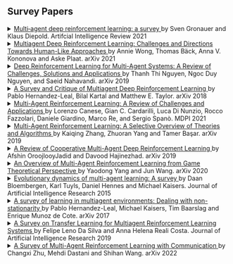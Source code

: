 ## Survey Papers
<details> <summary> <a href="https://link.springer.com/content/pdf/10.1007/s10462-021-09996-w.pdf"> Multi‑agent deep reinforcement learning: a survey </a>by Sven Gronauer and Klaus Diepold. Artifcial Intelligence Review 2021 <a href="https://www.Summary.so/instadeep/Multiagent-Learning-Basics-Challenges-and-Prospect-21cb7b4294b84a4188cafd184a3deed8">   </a> </summary>  The advances in reinforcement learning have recorded sublime success in various domains. Although the multi-agent domain has been overshadowed by its single-agent counterpart during this progress, multi-agent reinforcement learning gains rapid traction, and the latest accomplishments address problems with real-world complexity. This article provides an overview of the current developments in the feld of multi-agent deep reinforcement learning. We focus primarily on literature from recent years that combines deep reinforcement learning methods with a multi-agent scenario. To survey the works that constitute the contemporary landscape, the main contents are divided into three parts. First, we analyze the structure of training schemes that are applied to train multiple agents. Second, we consider the emergent patterns of agent behavior in cooperative, competitive and mixed scenarios. Third, we systematically enumerate challenges that exclusively arise in the multi-agent domain and review methods that are leveraged to cope with these challenges. To conclude this survey, we discuss advances, identify trends, and outline possible directions for future work in this research area.</details>

<details> <summary> <a href="https://www.researchgate.net/publication/353060371_Multiagent_Deep_Reinforcement_Learning_Challenges_and_Directions_Towards_Human-Like_Approaches"> Multiagent Deep Reinforcement Learning: Challenges and Directions Towards Human-Like Approaches </a>by Annie Wong, Thomas Bäck, Anna V. Kononova and Aske Plaat. arXiv 2021 <a href="https://www.Summary.so/instadeep/Multiagent-Learning-Basics-Challenges-and-Prospect-21cb7b4294b84a4188cafd184a3deed8">   </a> </summary>  This paper surveys the field of multiagent deep reinforcement learning. The combination of deep neural networks with reinforcement learning has gained increased traction in recent years and is slowly shifting the focus from single-agent to multiagent environments. Dealing with multiple agents is inherently more complex as (a) the future rewards depend on multiple players’ joint actions and (b) the computational complexity of functions increases. We present the most common multiagent problem representations and their main challenges, and identify five research areas that address one or more of these challenges: centralised training and decentralised execution, opponent modelling, communication, efficient coordination, and reward shaping. We find that many computational studies rely on unrealistic assumptions or are not generalisable to other settings; they struggle to overcome the curse of dimensionality or nonstationarity. Approaches from psychology and sociology capture promising relevant behaviours such as communication and coordination. We suggest that, for multiagent reinforcement learning to be successful, future research addresses these challenges with an interdisciplinary approach to open up new possibilities for more human-oriented solutions in multiagent reinforcement learning. </details>

<details> <summary> <a href="https://arxiv.org/pdf/1812.11794.pdf"> Deep Reinforcement Learning for Multi-Agent Systems: A Review of Challenges, Solutions and Applications </a>by Thanh Thi Nguyen, Ngoc Duy Nguyen, and Saeid Nahavandi. arXiv 2019 <a href="https://www.Summary.so/instadeep/Multiagent-Learning-Basics-Challenges-and-Prospect-21cb7b4294b84a4188cafd184a3deed8">   </a> </summary>  Reinforcement learning (RL) algorithms have been around for decades and employed to solve various sequential decision-making problems. These algorithms however have faced great challenges when dealing with high-dimensional environments. The recent development of deep learning has enabled RL methods to drive optimal policies for sophisticated and capable agents, which can perform efficiently in these challenging environments. This paper addresses an important aspect of deep RL related to situations that require multiple agents to communicate and cooperate to solve complex tasks. A survey of different approaches to problems related to multi-agent deep RL (MADRL) is presented, including non-stationarity, partial observability, continuous state and action spaces, multi-agent training schemes, multi-agent transfer learning. The merits and demerits of the reviewed methods will be analyzed and discussed, with their corresponding applications explored. It is envisaged that this review provides insights about various MADRL methods and can lead to future development of more robust and highly useful multi-agent learning methods for solving real-world problems. </details>

<details> <summary> <a href="https://arxiv.org/abs/1810.05587"> A Survey and Critique of Multiagent Deep Reinforcement Learning </a>by Pablo Hernandez-Leal, Bilal Kartal and Matthew E. Taylor. arXiv 2018 <a href="https://www.Summary.so/instadeep/Multiagent-Learning-Basics-Challenges-and-Prospect-21cb7b4294b84a4188cafd184a3deed8">   </a> </summary>  Deep reinforcement learning (RL) has achieved outstanding results in recent years. This has led to a dramatic increase in the number of applications and methods. Recent works have explored learning beyond single-agent scenarios and have considered multiagent learning (MAL) scenarios. Initial results report successes in complex multiagent domains, although there are several challenges to be addressed. The primary goal of this article is to provide a clear overview of current multiagent deep reinforcement learning (MDRL) literature. Additionally, we complement the overview with a broader analysis: (i) we revisit previous key components, originally presented in MAL and RL, and highlight how they have been adapted to multiagent deep reinforcement learning settings. (ii) We provide general guidelines to new practitioners in the area: describing lessons learned from MDRL works, pointing to recent benchmarks, and outlining open avenues of research. (iii) We take a more critical tone raising practical challenges of MDRL (e.g., implementation and computational demands). We expect this article will help unify and motivate future research to take advantage of the abundant literature that exists (e.g., RL and MAL) in a joint effort to promote fruitful research in the multiagent community. </details>

<details> <summary> <a href="https://www.mdpi.com/2076-3417/11/11/4948"> Multi-Agent Reinforcement Learning: A Review of Challenges and Applications </a>by Lorenzo Canese, Gian C. Cardarilli, Luca Di Nunzio, Rocco Fazzolari, Daniele Giardino, Marco Re, and Sergio Spanò. MDPI 2021 <a href="https://www.Summary.so/instadeep/Multiagent-Learning-Basics-Challenges-and-Prospect-21cb7b4294b84a4188cafd184a3deed8">   </a> </summary>  In this review, we present an analysis of the most used multi-agent reinforcement learning algorithms. Starting with the single-agent reinforcement learning algorithms, we focus on the most critical issues that must be taken into account in their extension to multi-agent scenarios. The analyzed algorithms were grouped according to their features. We present a detailed taxonomy of the main multi-agent approaches proposed in the literature, focusing on their related mathematical models. For each algorithm, we describe the possible application fields, while pointing out its pros and cons. The described multi-agent algorithms are compared in terms of the most important characteristics for multi-agent reinforcement learning applications—namely, nonstationarity, scalability, and observability. We also describe the most common benchmark environments used to evaluate the performances of the considered methods. </details>

<details> <summary> <a href="https://arxiv.org/abs/1911.10635"> Multi-Agent Reinforcement Learning: A Selective Overview of Theories and Algorithms </a>by Kaiqing Zhang, Zhuoran Yang and Tamer Başar. arXiv 2019 <a href="https://www.Summary.so/instadeep/Multiagent-Learning-Basics-Challenges-and-Prospect-21cb7b4294b84a4188cafd184a3deed8">   </a> </summary>  Recent years have witnessed significant advances in reinforcement learning (RL), which has registered great success in solving various sequential decision-making problems in machine learning. Most of the successful RL applications, e.g., the games of Go and Poker, robotics, and autonomous driving, involve the participation of more than one single agent, which naturally fall into the realm of multi-agent RL (MARL), a domain with a relatively long history, and has recently re-emerged due to advances in single-agent RL techniques. Though empirically successful, theoretical foundations for MARL are relatively lacking in the literature. In this chapter, we provide a selective overview of MARL, with focus on algorithms backed by theoretical analysis. More specifically, we review the theoretical results of MARL algorithms mainly within two representative frameworks, Markov/stochastic games and extensive-form games, in accordance with the types of tasks they address, i.e., fully cooperative, fully competitive, and a mix of the two. We also introduce several significant but challenging applications of these algorithms. Orthogonal to the existing reviews on MARL, we highlight several new angles and taxonomies of MARL theory, including learning in extensive-form games, decentralized MARL with networked agents, MARL in the mean-field regime, (non-)convergence of policy-based methods for learning in games, etc. Some of the new angles extrapolate from our own research endeavors and interests. Our overall goal with this chapter is, beyond providing an assessment of the current state of the field on the mark, to identify fruitful future research directions on theoretical studies of MARL. We expect this chapter to serve as continuing stimulus for researchers interested in working on this exciting while challenging topic. </details>

<details> <summary> <a href="https://arxiv.org/abs/1908.03963"> A Review of Cooperative Multi-Agent Deep Reinforcement Learning </a>by Afshin OroojlooyJadid and Davood Hajinezhad. arXiv 2019 <a href="https://www.Summary.so/instadeep/Multiagent-Learning-Basics-Challenges-and-Prospect-21cb7b4294b84a4188cafd184a3deed8">   </a> </summary>  Deep Reinforcement Learning has made significant progress in multi-agent systems in recent years. In this review article, we have focused on presenting recent approaches on Multi-Agent Reinforcement Learning (MARL) algorithms. In particular, we have focused on five common approaches on modeling and solving cooperative multi-agent reinforcement learning problems: (I) independent learners, (II) fully observable critic, (III) value function factorization, (IV) consensus, and (IV) learn to communicate. First, we elaborate on each of these methods, possible challenges, and how these challenges were mitigated in the relevant papers. If applicable, we further make a connection among different papers in each category. Next, we cover some new emerging research areas in MARL along with the relevant recent papers. Due to the recent success of MARL in real-world applications, we assign a section to provide a review of these applications and corresponding articles. Also, a list of available environments for MARL research is provided in this survey. Finally, the paper is concluded with proposals on the possible research directions. </details>

<details> <summary> <a href="https://arxiv.org/abs/2011.00583"> An Overview of Multi-Agent Reinforcement Learning from Game Theoretical Perspective </a>by Yaodong Yang and Jun Wang. arXiv 2020 <a href="https://www.Summary.so/instadeep/Multiagent-Learning-Basics-Challenges-and-Prospect-21cb7b4294b84a4188cafd184a3deed8">   </a> </summary>  Following the remarkable success of the AlphaGO series, 2019 was a booming year that witnessed significant advances in multi-agent reinforcement learning (MARL) techniques. MARL corresponds to the learning problem in a multi-agent system in which multiple agents learn simultaneously. It is an interdisciplinary domain with a long history that includes game theory, machine learning, stochastic control, psychology, and optimisation. Although MARL has achieved considerable empirical success in solving real-world games, there is a lack of a self-contained overview in the literature that elaborates the game theoretical foundations of modern MARL methods and summarises the recent advances. In fact, the majority of existing surveys are outdated and do not fully cover the recent developments since 2010. In this work, we provide a monograph on MARL that covers both the fundamentals and the latest developments in the research frontier. The goal of our monograph is to provide a self-contained assessment of the current state-of-the-art MARL techniques from a game theoretical perspective. We expect this work to serve as a stepping stone for both new researchers who are about to enter this fast-growing domain and existing domain experts who want to obtain a panoramic view and identify new directions based on recent advances. </details>

<details> <summary> <a href="https://jair.org/index.php/jair/article/view/10952"> Evolutionary dynamics of multi-agent learning: A survey </a>by Daan Bloembergen, Karl Tuyls, Daniel Hennes and Michael Kaisers. Journal of Artificial Intelligence Research 2015 <a href="https://www.Summary.so/instadeep/Multiagent-Learning-Basics-Challenges-and-Prospect-21cb7b4294b84a4188cafd184a3deed8">   </a> </summary>  The interaction of multiple autonomous agents gives rise to highly dynamic and nondeterministic environments, contributing to the complexity in applications such as automated financial markets, smart grids, or robotics. Due to the sheer number of situations that may arise, it is not possible to foresee and program the optimal behaviour for all agents beforehand. Consequently, it becomes essential for the success of the system that the agents can learn their optimal behaviour and adapt to new situations or circumstances. The past two decades have seen the emergence of reinforcement learning, both in single and multi-agent settings, as a strong, robust and adaptive learning paradigm. Progress has been substantial, and a wide range of algorithms are now available. An important challenge in the domain of multi-agent learning is to gain qualitative insights into the resulting system dynamics. In the past decade, tools and methods from evolutionary game theory have been successfully employed to study multi-agent learning dynamics formally in strategic interactions. This article surveys the dynamical models that have been derived for various multi-agent reinforcement learning algorithms, making it possible to study and compare them qualitatively. Furthermore, new learning algorithms that have been introduced using these evolutionary game theoretic tools are reviewed. The evolutionary models can be used to study complex strategic interactions. Examples of such analysis are given for the domains of automated trading in stock markets and collision avoidance in multi-robot systems. The paper provides a roadmap on the progress that has been achieved in analysing the evolutionary dynamics of multi-agent learning by highlighting the main results and accomplishments. </details>

<details> <summary> <a href="https://arxiv.org/abs/1707.09183"> A survey of learning in multiagent environments: Dealing with non-stationarity </a>by Pablo Hernandez-Leal, Michael Kaisers, Tim Baarslag and Enrique Munoz de Cote. arXiv 2017 <a href="https://www.Summary.so/instadeep/Multiagent-Learning-Basics-Challenges-and-Prospect-21cb7b4294b84a4188cafd184a3deed8">   </a> </summary>  The key challenge in multiagent learning is learning a best response to the behaviour of other agents, which may be non-stationary: if the other agents adapt their strategy as well, the learning target moves. Disparate streams of research have approached non-stationarity from several angles, which make a variety of implicit assumptions that make it hard to keep an overview of the state of the art and to validate the innovation and significance of new works. This survey presents a coherent overview of work that addresses opponent-induced non-stationarity with tools from game theory, reinforcement learning and multi-armed bandits. Further, we reflect on the principle approaches how algorithms model and cope with this non-stationarity, arriving at a new framework and five categories (in increasing order of sophistication): ignore, forget, respond to target models, learn models, and theory of mind. A wide range of state-of-the-art algorithms is classified into a taxonomy, using these categories and key characteristics of the environment (e.g., observability) and adaptation behaviour of the opponents (e.g., smooth, abrupt). To clarify even further we present illustrative variations of one domain, contrasting the strengths and limitations of each category. Finally, we discuss in which environments the different approaches yield most merit, and point to promising avenues of future research. </details>

<details> <summary> <a href="https://www.jair.org/index.php/jair/article/view/11396"> A Survey on Transfer Learning for Multiagent Reinforcement Learning Systems </a>by Felipe Leno Da Silva and Anna Helena Reali Costa. Journal of Artificial Intelligence Research 2019 <a href="https://www.Summary.so/instadeep/Multiagent-Learning-Basics-Challenges-and-Prospect-21cb7b4294b84a4188cafd184a3deed8">   </a> </summary>  Multiagent Reinforcement Learning (RL) solves complex tasks that require coordination with other agents through autonomous exploration of the environment. However, learning a complex task from scratch is impractical due to the huge sample complexity of RL algorithms. For this reason, reusing knowledge that can come from previous experience or other agents is indispensable to scale up multiagent RL algorithms. This survey provides a unifying view of the literature on knowledge reuse in multiagent RL. We define a taxonomy of solutions for the general knowledge reuse problem, providing a comprehensive discussion of recent progress on knowledge reuse in Multiagent Systems (MAS) and of techniques for knowledge reuse across agents (that may be actuating in a shared environment or not). We aim at encouraging the community to work towards reusing all the knowledge sources available in a MAS. For that, we provide an in-depth discussion of current lines of research and open questions. </details>

<details> <summary> <a href="https://arxiv.org/abs/2203.08975"> A Survey of Multi-Agent Reinforcement Learning with Communication </a>by Changxi Zhu, Mehdi Dastani and Shihan Wang. arXiv 2022 <a href="https://www.Summary.so/instadeep/Multiagent-Learning-Basics-Challenges-and-Prospect-21cb7b4294b84a4188cafd184a3deed8">   </a> </summary>  Communication is an effective mechanism for coordinating the behavior of multiple agents. In the field of multi-agent reinforcement learning, agents can improve the overall learning performance and achieve their objectives by communication. Moreover, agents can communicate various types of messages, either to all agents or to specific agent groups, and through specific channels. With the growing body of research work in MARL with communication (Comm-MARL), there is lack of a systematic and structural approach to distinguish and classify existing Comm-MARL systems. In this paper, we survey recent works in the Comm-MARL field and consider various aspects of communication that can play a role in the design and development of multi-agent reinforcement learning systems. With these aspects in mind, we propose several dimensions along which Comm-MARL systems can be analyzed, developed, and compared. </details>

